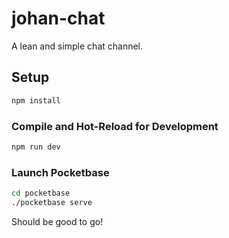 # johan-chat

A lean and simple chat channel.

## Setup

```sh
npm install
```

### Compile and Hot-Reload for Development

```sh
npm run dev
```

### Launch Pocketbase

```sh
cd pocketbase
./pocketbase serve
```

Should be good to go!

